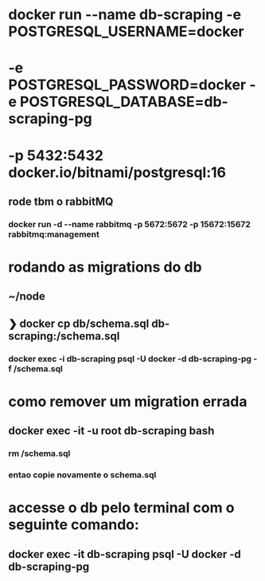 # docker run --name db-scraping -e POSTGRESQL_USERNAME=docker
# -e POSTGRESQL_PASSWORD=docker -e POSTGRESQL_DATABASE=db-scraping-pg 
# -p 5432:5432 docker.io/bitnami/postgresql:16

## rode tbm o rabbitMQ 
### docker run -d --name rabbitmq -p 5672:5672 -p 15672:15672 rabbitmq:management

# rodando as migrations do db
## ~/node
## ❯ docker cp db/schema.sql db-scraping:/schema.sql
### docker exec -i db-scraping psql -U docker -d db-scraping-pg -f /schema.sql

# como remover um migration errada
## docker exec -it -u root db-scraping bash
### rm /schema.sql
### entao copie novamente o schema.sql

# accesse o db pelo terminal com o seguinte comando:
## docker exec -it db-scraping psql -U docker -d db-scraping-pg